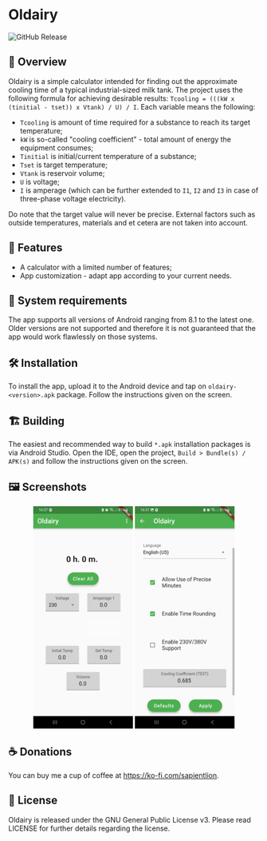 # Oldairy

![GitHub Release](https://img.shields.io/github/v/release/sapientlion/oldairy)

## :book: Overview

Oldairy is a simple calculator intended for finding out the approximate cooling time of a typical industrial-sized milk tank. The project uses the following formula for achieving desirable results: `Tcooling = (((kW x (tinitial - tset)) x Vtank) / U) / I`. Each variable means the following:

* `Tcooling` is amount of time required for a substance to reach its target temperature;
* `kW` is so-called "cooling coefficient" - total amount of energy the equipment consumes;
* `Tinitial` is initial/current temperature of a substance;
* `Tset` is target temperature;
* `Vtank` is reservoir volume;
* `U` is voltage;
* `I` is amperage (which can be further extended to `I1`, `I2` and `I3` in case of three-phase voltage electricity).

Do note that the target value will never be precise. External factors such as outside temperatures, materials and et cetera are not taken into account.

## :nut_and_bolt: Features

* A calculator with a limited number of features;
* App customization - adapt app according to your current needs.

## :iphone: System requirements

The app supports all versions of Android ranging from 8.1 to the latest one. Older versions are not supported and therefore it is not guaranteed that the app would work flawlessly on those systems.

## :hammer_and_wrench: Installation

To install the app, upload it to the Android device and tap on `oldairy-<version>.apk` package. Follow the instructions given on the screen.

## :building_construction: Building

The easiest and recommended way to build `*.apk` installation packages is via Android Studio. Open the IDE, open the project, `Build > Bundle(s) / APK(s)` and follow the instructions given on the screen.

## :framed_picture: Screenshots

<p align="center">
    <img alt="Home" src="./fastlane/metadata/android/en-US/images/phoneScreenshots/1.jpg?raw=true" width="200" />
    <img alt="Settings" src="./fastlane/metadata/android/en-US/images/phoneScreenshots/2.jpg?raw=true" width="200" />
</p>

## :coffee: Donations

You can buy me a cup of coffee at https://ko-fi.com/sapientlion.

## :scroll: License

Oldairy is released under the GNU General Public License v3. Please read LICENSE for further details regarding the license.
